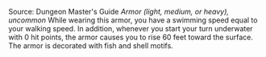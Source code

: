Source: Dungeon Master's Guide
*Armor (light, medium, or heavy), uncommon*
While wearing this armor, you have a swimming speed equal to your walking speed. In addition, whenever you start your turn underwater with 0 hit points, the armor causes you to rise 60 feet toward the surface. The armor is decorated with fish and shell motifs.